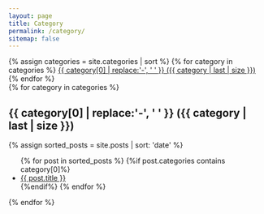 ```yaml
---
layout: page
title: Category
permalink: /category/
sitemap: false
---
```


<div>
    {% assign categories = site.categories | sort %}
    {% for category in categories %}
        <span class="site-tag">
            <a href="#{{ category | first | slugify }}">
                    {{ category[0] | replace:'-', ' ' }} ({{ category | last | size }})
            </a>
        </span>
    {% endfor %}
</div>

<div id="index">
    {% for category in categories %}
        <a name="{{ category[0] }}"></a>
        <h2 class="post-list-heading">{{ category[0] | replace:'-', ' ' }} ({{ category | last | size }})</h2>
        {% assign sorted_posts = site.posts | sort: 'date' %}
        <ul>
        {% for post in sorted_posts %}
            {%if post.categories contains category[0]%}
                <li>
                   <a href="{{ site.url }}{{ site.baseurl }}{{ post.url }}" title="{{ post.title }}">{{ post.title }} </a>
                </li>
            {%endif%}
        {% endfor %}
        </ul>
    {% endfor %}
</div>
